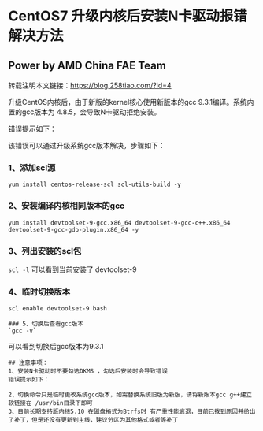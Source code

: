 # CentOS7 升级内核后安装N卡驱动报错解决方法

## Power by AMD China FAE Team

转载注明本文链接：<https://blog.258tiao.com/?id=4>

升级CentOS内核后，由于新版的kernel核心使用新版本的gcc 9.3.1编译。系统内置的gcc版本为 4.8.5，会导致N卡驱动拒绝安装。

错误提示如下：

该错误可以通过升级系统gcc版本解决，步骤如下：

### 1、添加scl源

`yum install centos-release-scl scl-utils-build -y`

### 2、安装编译内核相同版本的gcc

`yum install devtoolset-9-gcc.x86_64 devtoolset-9-gcc-c++.x86_64 devtoolset-9-gcc-gdb-plugin.x86_64 -y`

### 3、列出安装的scl包

`scl -l`
可以看到当前安装了 devtoolset-9

### 4、临时切换版本

`scl enable devtoolset-9 bash`

```note
### 5、切换后查看gcc版本
`gcc -v`
```

可以看到切换后gcc版本为9.3.1

```warning
## 注意事项：
1、安装N卡驱动时不要勾选DKMS ，勾选后安装时会导致错误
错误提示如下：

2、切换命令只是临时更改系统gcc版本，如需替换系统旧版为新版，请将新版本gcc g++建立软链接在 /usr/bin目录下即可
3、目前长期支持版内核5.10 在磁盘格式为Btrfs时 有严重性能衰退，目前已找到原因并给出了补丁，但是还没有更新到主线，建议分区为其他格式或者等补丁
```
